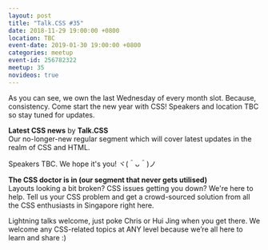 ```yaml
---
layout: post
title: "Talk.CSS #35"
date: 2018-11-29 19:00:00 +0800
location: TBC
event-date: 2019-01-30 19:00:00 +0800
categories: meetup
event-id: 256782322
meetup: 35
novideos: true
---
```

As you can see, we own the last Wednesday of every month slot. Because, consistency. Come start the new year with CSS! Speakers and location TBC so stay tuned for updates.

**Latest CSS news** by **Talk.CSS**  
Our no-longer-new regular segment which will cover latest updates in the realm of CSS and HTML.

Speakers TBC. We hope it's you! ヾ(＾ᴗ＾)ノ

**The CSS doctor is in (our segment that never gets utilised)**  
Layouts looking a bit broken? CSS issues getting you down? We're here to help. Tell us your CSS problem and get a crowd-sourced solution from all the CSS enthusiasts in Singapore right here.

Lightning talks welcome, just poke Chris or Hui Jing when you get there. We welcome any CSS-related topics at ANY level because we’re all here to learn and share :)
